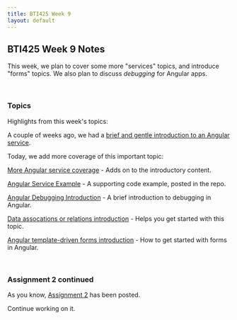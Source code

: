 ```yaml
---
title: BTI425 Week 9
layout: default
---
```


## BTI425 Week 9 Notes

This week, we plan to cover some more "services" topics, and introduce "forms" topics. We also plan to discuss *debugging* for Angular apps. 

<br>

### Topics

Highlights from this week's topics: 

A couple of weeks ago, we had a [brief and gentle introduction to an Angular service](https://bti425.ca/notes/angular-services-intro). 

Today, we add more coverage of this important topic: 

[More Angular service coverage](angular-services-more) - Adds on to the introductory content.

[Angular Service Example](angular-services-example) - A supporting code example, posted in the repo.

[Angular Debugging Introduction](angular-debug-intro) - A brief introduction to debugging in Angular. 

[Data assocations or relations introduction](data-assoc-intro) - Helps you get started with this topic.

[Angular template-driven forms introduction](angular-forms-intro) - How to get started with forms in Angular. 

<br>

### Assignment 2 continued

As you know, [Assignment 2](/graded-work/assign2) has been posted. 

Continue working on it. 

<br>
